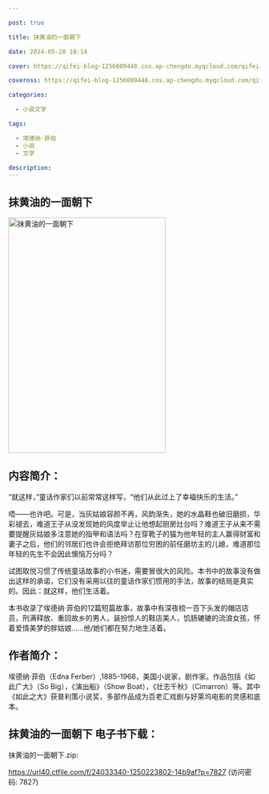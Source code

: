 ```yaml
---

post: true

title: 抹黄油的一面朝下

date: 2024-05-28 10:14

cover: https://qifei-blog-1256009448.cos.ap-chengdu.myqcloud.com/qifei-blog/65ee7a879f345e8d03c5c5d2.jpg

coveross: https://qifei-blog-1256009448.cos.ap-chengdu.myqcloud.com/qifei-blog/65ee7a879f345e8d03c5c5d2.jpg

categories:

  - 小说文学

tags:

  - 埃德纳·菲伯
  - 小说
  - 文学

description:
---
```


## 抹黄油的一面朝下
<img alt=" 抹黄油的一面朝下" class="aligncenter loaded" data-was-processed="true" decoding="async" fetchpriority="high" height="471" src="https://qifei-blog-1256009448.cos.ap-chengdu.myqcloud.com/qifei-blog/65ee7a879f345e8d03c5c5d2.jpg " style="cursor: zoom-in;" width="314"/>

## 内容简介：

“就这样，”童话作家们以前常常这样写，“他们从此过上了幸福快乐的生活。”

唔——也许吧。可是，当灰姑娘容颜不再，风韵渐失，她的水晶鞋也破旧磨损，华彩褪去，难道王子从没发现她的风度举止让他想起厨房灶台吗？难道王子从来不需要提醒灰姑娘多注意她的指甲和语法吗？在穿靴子的猫为他年轻的主人赢得财富和妻子之后，他们的邻居们也许会拒绝拜访那位穷困的前任磨坊主的儿媳，难道那位年轻的先生不会因此懊恼万分吗？

试图取悦习惯了传统童话故事的小书迷，需要冒很大的风险。本书中的故事没有做出这样的承诺，它们没有采用以往的童话作家们惯用的手法，故事的结局是真实的。因此：就这样，他们生活着。

本书收录了埃德纳·菲伯的12篇短篇故事，故事中有深夜梳一百下头发的帽店店员，刑满释放、重回故乡的男人，装扮惊人的鞋店美人，饥肠辘辘的流浪女孩，怀着爱情美梦的胖姑娘……他/她们都在努力地生活着。

## 作者简介：

埃德纳·菲伯（Edna Ferber）,1885-1968，美国小说家，剧作家。作品包括《如此广大》（So Big），《演出船》（Show Boat），《壮志千秋》（Cimarron）等。其中《如此之大》获普利策小说奖，多部作品成为百老汇戏剧与好莱坞电影的灵感和底本。

## 抹黄油的一面朝下 电子书下载：



抹黄油的一面朝下.zip: 

https://url40.ctfile.com/f/24033340-1250223802-14b9af?p=7827 (访问密码: 7827)
